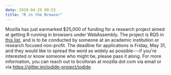 ```yaml
---
date: 2019-04-29 09:53
title: "R in the Browser"
---
```


Mozilla has just earmarked $25,000 of funding for a research project aimed at getting R running in browsers under WebAssembly.
The project is RQ5 in [this list](https://mozilla-research.forms.fm/mozilla-research-grants-2019h1/forms/6510),
and is to be conducted by someone at an academic institution or research focused non-profit.
The deadline for applications is Friday, May 31,
and they would like to spread the word as widely as possible---if you're interested or know someone who might be,
please pass it along.
For more information,
you can reach out to bcolloran at mozilla dot com via email or via https://gitter.im/iodide-project/iodide.
